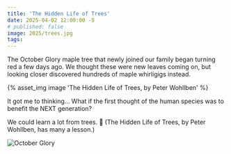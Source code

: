 ```yaml
---
title: 'The Hidden Life of Trees'
date: 2025-04-02 12:00:00 -5
# published: false
image: 2025/trees.jpg
tags:
---
```


The October Glory maple tree that newly joined our family began turning red a
few days ago. We thought these were new leaves coming on, but looking closer
discovered hundreds of maple whirligigs instead.

<!-- excerpt -->
{% asset_img image 'The Hidden Life of Trees, by Peter Wohllben' %}

It got me to thinking...
What if the first thought of the human species was to benefit the NEXT generation?

We could learn a lot from trees. 🍁 (The Hidden Life of Trees, by Peter
Wohllben, has many a lesson.)

<img src="/assets/img/posts/2025/trees_book.jpg" alt="October Glory">
